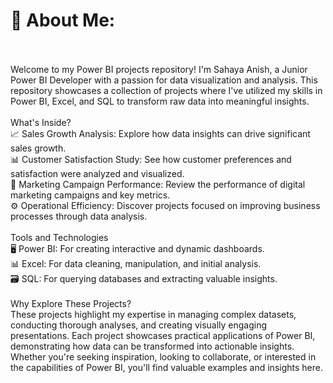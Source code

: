 # 💫 About Me:
<br><br>     Welcome to my Power BI projects repository! I'm Sahaya Anish, a Junior Power BI Developer with a passion for data visualization and analysis. This repository showcases a collection of projects where I've utilized my skills in Power BI, Excel, and SQL to transform raw data into meaningful insights.<br><br>What's Inside?<br>📈 Sales Growth Analysis: Explore how data insights can drive significant sales growth.<br>📊 Customer Satisfaction Study: See how customer preferences and satisfaction were analyzed and visualized.<br>📢 Marketing Campaign Performance: Review the performance of digital marketing campaigns and key metrics.<br>⚙️ Operational Efficiency: Discover projects focused on improving business processes through data analysis.<br><br>Tools and Technologies<br>🖥️ Power BI: For creating interactive and dynamic dashboards.<br>📊 Excel: For data cleaning, manipulation, and initial analysis.<br>🗃️ SQL: For querying databases and extracting valuable insights.<br><br>Why Explore These Projects?<br>These projects highlight my expertise in managing complex datasets, conducting thorough analyses, and creating visually engaging presentations. Each project showcases practical applications of Power BI, demonstrating how data can be transformed into actionable insights. Whether you're seeking inspiration, looking to collaborate, or interested in the capabilities of Power BI, you'll find valuable examples and insights here.
